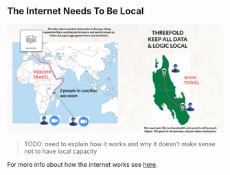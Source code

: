 ## The Internet Needs To Be Local

![](img/internet_bandwidth.jpg)  


> TODO: need to explain how it works and why it doesn't make sense not to have local capacity

For more info about how the internet works see [here](theinternet.md).

